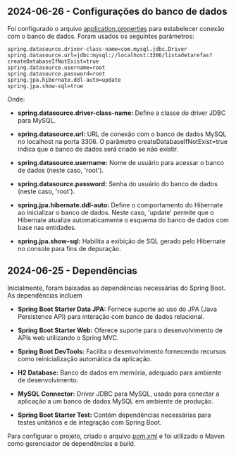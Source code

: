 ## 2024-06-26 - Configurações do banco de dados
Foi configurado o arquivo [application.properties](.\src\main\resources\application.properties) para estabelecer conexão com o banco de dados. Foram usados os seguintes parâmetros:
```
spring.datasource.driver-class-name=com.mysql.jdbc.Driver
spring.datasource.url=jdbc:mysql://localhost:3306/listadetarefas?createDatabaseIfNotExist=true
spring.datasource.username=root
spring.datasource.password=root
spring.jpa.hibernate.ddl-auto=update
spring.jpa.show-sql=true
```

Onde:
- **spring.datasource.driver-class-name:** Define a classe do driver JDBC para MySQL.

- **spring.datasource.url:** URL de conexão com o banco de dados MySQL no localhost na porta 3306. O parâmetro createDatabaseIfNotExist=true indica que o banco de dados será criado se não existir.

- **spring.datasource.username:** Nome de usuário para acessar o banco de dados (neste caso, 'root').

- **spring.datasource.password:** Senha do usuário do banco de dados (neste caso, 'root').

- **spring.jpa.hibernate.ddl-auto:** Define o comportamento do Hibernate ao inicializar o banco de dados. Neste caso, 'update' permite que o Hibernate atualize automaticamente o esquema do banco de dados com base nas entidades.

- **spring.jpa.show-sql:** Habilita a exibição de SQL gerado pelo Hibernate no console para fins de depuração.



## 2024-06-25 - Dependências
Inicialmente, foram baixadas as dependências necessárias do Spring Boot. As dependências incluem

- **Spring Boot Starter Data JPA:** Fornece suporte ao uso do JPA (Java Persistence API) para interação com banco de dados relacional.

- **Spring Boot Starter Web:** Oferece suporte para o desenvolvimento de APIs web utilizando o Spring MVC.

- **Spring Boot DevTools:** Facilita o desenvolvimento fornecendo recursos como reinicialização automática da aplicação.

- **H2 Database:** Banco de dados em memória, adequado para ambiente de desenvolvimento.

- **MySQL Connector:** Driver JDBC para MySQL, usado para conectar a aplicação a um banco de dados MySQL em ambiente de produção.

- **Spring Boot Starter Test:** Contém dependências necessárias para testes unitários e de integração com Spring Boot.

Para configurar o projeto, criado o arquivo [pom.xml](./pom.xml) e foi utilizado o Maven como gerenciador de dependências e build.